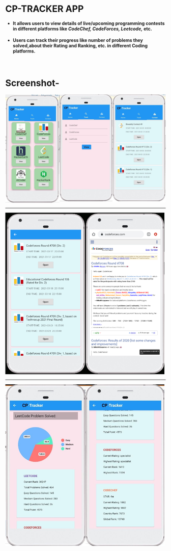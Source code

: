 # CP-TRACKER APP

<ul>
    <li>
        <h4>It allows users to view details of live/upcoming programming contests in different platforms like
        <i>CodeChef, CodeForces, Leetcode,</i> etc.</h4>
    </li>
    <li>
        <h4>Users can track their progress like number of problems they solved,about their Rating and Ranking, etc. in
        different Coding platforms.</h4>
    </li>
</ul>
<br>

# Screenshot- 
<img src="/screenshots/4.jpg" width="600">
<br><hr>
<img src="/screenshots/2.jpg" width="500">
<br><hr>
<img src="/screenshots/5.jpg" width="500">
